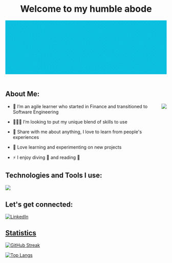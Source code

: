 <h1 align="center"> Welcome to my humble abode</h1>

<!--
**Le-Jared/Le-Jared** is a ✨ _special_ ✨ repository because its `README.md` (this file) appears on your GitHub profile.
Here are some ideas to get you started: -->

<div align="center">
  <img src ="./Jared.gif" />
  
</div>

 <br/>

## About Me:

<img  src="./thoughtworks-gif_dribbble.gif" height="290px" align="right" />

- 🔭 I’m an agile learner who started in Finance and transitioned to Software Engineering

- 👨🏻‍💻 I’m looking to put my unique blend of skills to use

- 💬 Share with me about anything, I love to learn from people's experiences

- 🌱 Love learning and experimenting on new projects

- ⚡ I enjoy diving 🤿 and reading 📖

## Technologies and Tools I use:
<p align="left">
  <a href="https://skillicons.dev">
    <img src="https://skillicons.dev/icons?i=aws,bash,bootstrap,css,discord,bots,bash,django,docker,express,fastapi,figma,flask,firebase,git,github,gitlab,heroku,html,java,js,jquery,linux,materialui,matlab,mongodb,mysql,netlify,nodejs,postgres,powershell,py,r,react,regex,sass,sqlite,tailwind,vscode,vit" />
  </a>
</p>

## Let's get connected:

<p><a href="https://www.linkedin.com/in/le-jared/" target="_blank"><img alt="LinkedIn" src="https://img.shields.io/badge/linkedin-%230077B5.svg?&style=for-the-badge&logo=linkedin&logoColor=white"  height="30px"/>
</p>

## Statistics
[![GitHub Streak](http://github-readme-streak-stats.herokuapp.com?user=Le-Jared&theme=default)](https://git.io/streak-stats)

[![Top Langs](https://github-readme-stats.vercel.app/api/top-langs/?username=Le-Jared&layout=compact&theme=vision-friendly-light)](https://github.com/anuraghazra/github-readme-stats)



